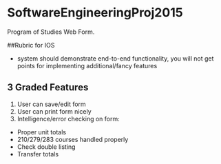 # SoftwareEngineeringProj2015
Program of Studies Web Form.

##Rubric for IOS
- system should demonstrate end-to-end functionality, you will not get points for implementing additional/fancy features 

## 3 Graded Features 
1. User can save/edit form 
2. User can print form nicely
3. Intelligence/error checking on form:
* Proper unit totals 
* 210/279/283 courses handled properly 
* Check double listing 
* Transfer totals 
